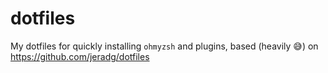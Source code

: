 # dotfiles
My dotfiles for quickly installing `ohmyzsh` and plugins, based (heavily 😅) on https://github.com/jeradg/dotfiles
